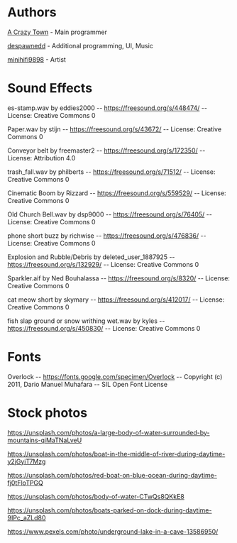 # Authors
[A Crazy Town](https://twitter.com/acrazytown) - Main programmer

[despawnedd](https://github.com/despawnedd) - Additional programming, UI, Music

[minihifi9898](https://twitter.com/minihifi9898) - Artist

# Sound Effects

es-stamp.wav by eddies2000 -- https://freesound.org/s/448474/ -- License: Creative Commons 0

Paper.wav by stijn -- https://freesound.org/s/43672/ -- License: Creative Commons 0

Conveyor belt by freemaster2 -- https://freesound.org/s/172350/ -- License: Attribution 4.0

trash_fall.wav by philberts -- https://freesound.org/s/71512/ -- License: Creative Commons 0

Cinematic Boom by Rizzard -- https://freesound.org/s/559529/ -- License: Creative Commons 0

Old Church Bell.wav by dsp9000 -- https://freesound.org/s/76405/ -- License: Creative Commons 0

phone short buzz by richwise -- https://freesound.org/s/476836/ -- License: Creative Commons 0

Explosion and Rubble/Debris by deleted_user_1887925 -- https://freesound.org/s/132929/ -- License: Creative Commons 0

Sparkler.aif by Ned Bouhalassa -- https://freesound.org/s/8320/ -- License: Creative Commons 0

cat meow short by skymary -- https://freesound.org/s/412017/ -- License: Creative Commons 0

fish slap ground or snow writhing wet.wav by kyles -- https://freesound.org/s/450830/ -- License: Creative Commons 0

# Fonts
Overlock -- https://fonts.google.com/specimen/Overlock -- Copyright (c) 2011, Dario Manuel Muhafara -- SIL Open Font License

# Stock photos
https://unsplash.com/photos/a-large-body-of-water-surrounded-by-mountains-qiMaTNaLveU 

https://unsplash.com/photos/boat-in-the-middle-of-river-during-daytime-y2jGyiT7Mzg 

https://unsplash.com/photos/red-boat-on-blue-ocean-during-daytime-fj0tFloTPGQ 

https://unsplash.com/photos/body-of-water-CTwQs8QKkE8 

https://unsplash.com/photos/boats-parked-on-dock-during-daytime-9IPc_aZLd80

https://www.pexels.com/photo/underground-lake-in-a-cave-13586950/
